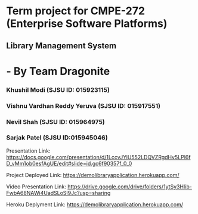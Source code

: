 # Term project for CMPE-272 (Enterprise Software Platforms)
## Library Management System
# - By Team Dragonite
### Khushil Modi (SJSU ID: 015923115)
### Vishnu Vardhan Reddy Yeruva (SJSU ID: 015917551)
### Nevil Shah   (SJSU ID: 015964975)
### Sarjak Patel  (SJSU ID:015945046)

Presentation Link: https://docs.google.com/presentation/d/1LccvJYiU552LDQVZRgdHv5LPl6fD_vMm1ob0esfAgUE/edit#slide=id.gc6f90357f_0_0

Project Deployed Link: https://demolibraryapplication.herokuapp.com/

Video Presentation Link: https://drive.google.com/drive/folders/1ytSy3HIib-FwbA68NAWi4UadSLoSl9Jc?usp=sharing

Heroku Deplyment Link: https://demolibraryapplication.herokuapp.com/

